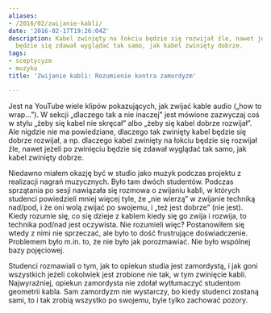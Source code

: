 ```yaml
---
aliases:
- /2016/02/zwijanie-kabli/
date: '2016-02-17T19:26:04Z'
description: Kabel zwinięty na łokciu będzie się rozwijał źle, nawet jeżeli po zwinięciu
  będzie się zdawał wyglądać tak samo, jak kabel zwinięty dobrze.
tags:
- sceptycyzm
- muzyka
title: 'Zwijanie kabli: Rozumienie kontra zamordyzm'

---
```


Jest na YouTube wiele klipów pokazujących, jak zwijać kable audio („how to
wrap…”). W sekcji „dlaczego tak a nie inaczej” jest mówione zazwyczaj coś
w stylu „żeby się kabel nie skręcał” albo „żeby się kabel dobrze rozwijał”. Ale
nigdzie nie ma powiedziane, dlaczego tak zwinięty kabel będzie się dobrze
rozwijał, a np. dlaczego kabel zwinięty na łokciu będzie się rozwijał źle, nawet
jeżeli po zwinięciu będzie się zdawał wyglądać tak samo, jak kabel zwinięty
dobrze.

<!--more-->

Niedawno miałem okazję być w studio jako muzyk podczas projektu z realizacji
nagrań muzycznych. Było tam dwóch studentów. Podczas sprzątania po sesji
nawiązała się rozmowa o zwijaniu kabli, w których studenci powiedzieli mniej
więcej tyle, że „nie wierzą” w zwijanie techniką nad/pod, i że oni wolą zwijać
po swojemu, i „też jest dobrze” (nie jest). Kiedy rozumie się, co się dzieje
z kablem kiedy się go zwija i rozwija, to technika pod/nad jest oczywista. Nie
rozumieli więc? Postanowiłem się wtedy z nimi nie sprzeczać, ale było to dość
frustrujące doświadczenie. Problemem było m.in. to, że nie było jak porozmawiać.
Nie było wspólnej bazy pojęciowej. 

Studenci rozmawiali o tym, jak to opiekun studia jest zamordystą, i jak goni
wszystkich jeżeli cokolwiek jest zrobione nie tak, w tym zwinięcie kabli.
Najwyraźniej, opiekun zamordysta nie zdołał wytłumaczyć studentom geometrii
kabla. Sam zamordyzm nie wystarczy, bo kiedy studenci zostaną sami, to i tak
zrobią wszystko po swojemu, byle tylko zachować pozory.

